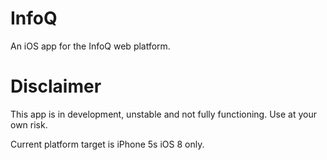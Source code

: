 InfoQ
=====

An iOS app for the InfoQ web platform.


Disclaimer
==========


This app is in development, unstable and not fully functioning. Use at your own
risk.

Current platform target is iPhone 5s iOS 8 only.
